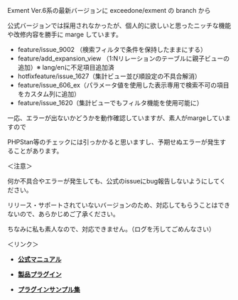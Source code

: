 Exment Ver.6系の最新バージョンに exceedone/exment の branch から

公式バージョンでは採用されなかったが、個人的に欲しいと思ったニッチな機能や改修内容を勝手に marge しています。

- feature/issue_9002 （検索フィルタで条件を保持したままにする）
- feature/add_expansion_view （1:Nリレーションのテーブルに親子ビューの追加）※ lang/enに不足項目追加済
- hotfixfeature/issue_1627（集計ビュー並び順設定の不具合解消）
- feature/issue_606_ex（パラメータ値を使用した表示専用で検索不可の項目をカスタム列に追加）
- feature/issue_1620（集計ビューでもフィルタ機能を使用可能に）

一応、エラーが出ないかどうかを動作確認していますが、素人がmargeしていますので

PHPStan等のチェックには引っかかると思いますし、予期せぬエラーが発生することがあります。


＜注意＞

何か不具合やエラーが発生しても、公式のissueにbug報告しないようにしてください。

リリース・サポートされていないバージョンのため、対応してもらうことはできないので、あらかじめご了承ください。

ちなみに私も素人なので、対応できません。（ログを汚してごめんなさい）


＜リンク＞

- **[公式マニュアル](https://exment.net/docs/#/ja/)**

- **[製品プラグイン](https://github.com/exment-git/plugin-product/tree/main/document/PluginInvoiceDocument)**  

- **[プラグインサンプル集](https://github.com/exment-git/plugin-sample)**  
